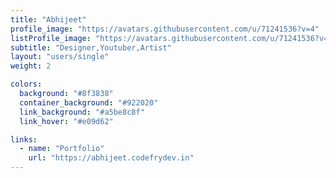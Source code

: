 ```yaml
---
title: "Abhijeet"
profile_image: "https://avatars.githubusercontent.com/u/71241536?v=4"
listProfile_image: "https://avatars.githubusercontent.com/u/71241536?v=4"
subtitle: "Designer,Youtuber,Artist"
layout: "users/single"
weight: 2

colors:
  background: "#8f3838"
  container_background: "#922020"
  link_background: "#a5be8c8f"
  link_hover: "#e09d62"

links:
  - name: "Portfolio"
    url: "https://abhijeet.codefrydev.in"
---
```

